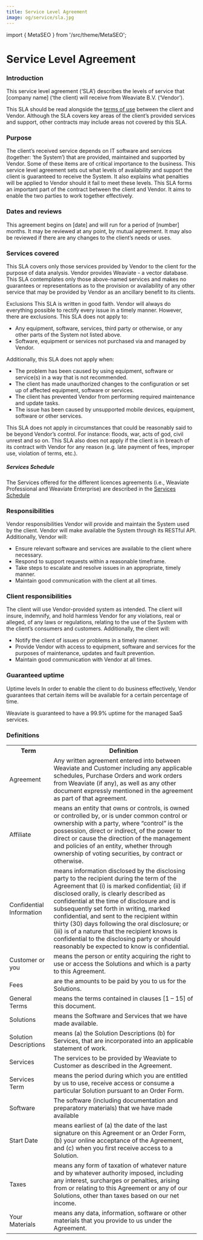 ```yaml
---
title: Service Level Agreement
image: og/service/sla.jpg
---
```

import { MetaSEO } from '/src/theme/MetaSEO';

<MetaSEO img="og/service/sla.jpg" />

# Service Level Agreement

### Introduction

This service level agreement (‘SLA’) describes the levels of service that [company name] (‘the client) will receive from Weaviate B.V. (‘Vendor’).

This SLA should be read alongside the [terms of use](/service/general-terms) between the client and Vendor. Although the SLA covers key areas of the client’s provided services and support, other contracts may include areas not covered by this SLA.

### Purpose

The client’s received service depends on IT software and services (together: ‘the System’) that are provided, maintained and supported by Vendor. Some of these items are of critical importance to the business. This service level agreement sets out what levels of availability and support the client is guaranteed to receive the System. It also explains what penalties will be applied to Vendor should it fail to meet these levels. This SLA forms an important part of the contract between the client and Vendor. It aims to enable the two parties to work together effectively.

### Dates and reviews

This agreement begins on [date] and will run for a period of [number] months. It may be reviewed at any point, by mutual agreement. It may also be reviewed if there are any changes to the client’s needs or uses.

### Services covered

This SLA covers only those services provided by Vendor to the client for the purpose of data analysis. Vendor provides Weaviate - a vector database. This SLA contemplates only those above-named services and makes no guarantees or representations as to the provision or availability of any other service that may be provided by Vendor as an ancillary benefit to its clients.

Exclusions
This SLA is written in good faith. Vendor will always do everything possible to rectify every issue in a timely manner. However, there are exclusions. This SLA does not apply to:

- Any equipment, software, services, third party or otherwise, or any other parts of the System not listed above.
- Software, equipment or services not purchased via and managed by Vendor.

Additionally, this SLA does not apply when:

- The problem has been caused by using equipment, software or service(s) in a way that is not recommended.
- The client has made unauthorized changes to the configuration or set up of affected equipment, software or services.
- The client has prevented Vendor from performing required maintenance and update tasks.
- The issue has been caused by unsupported mobile devices, equipment, software or other services.

This SLA does not apply in circumstances that could be reasonably said to be beyond Vendor’s control. For instance: floods, war, acts of god, civil unrest and so on. This SLA also does not apply if the client is in breach of its contract with Vendor for any reason (e.g. late payment of fees, improper use, violation of terms, etc.).

##### Services Schedule

The Services offered for the different licences agreements (i.e., Weaviate Professional and Weaviate Enterprise) are described in the <a href="/service/service-schedule">Services Schedule</a>

### Responsibilities

Vendor responsibilities Vendor will provide and maintain the System used by the client. Vendor will make available the System through its RESTful API. Additionally, Vendor will:

- Ensure relevant software and services are available to the client where necessary.
- Respond to support requests within a reasonable timeframe.
- Take steps to escalate and resolve issues in an appropriate, timely manner.
- Maintain good communication with the client at all times.

### Client responsibilities

The client will use Vendor-provided system as intended. The client will insure, indemnify, and hold harmless Vendor for any violations, real or alleged, of any laws or regulations, relating to the use of the System with the client’s consumers and customers. Additionally, the client will:

- Notify the client of issues or problems in a timely manner.
- Provide Vendor with access to equipment, software and services for the purposes of maintenance, updates and fault prevention.
- Maintain good communication with Vendor at all times.

### Guaranteed uptime

Uptime levels In order to enable the client to do business effectively, Vendor guarantees that certain items will be available for a certain percentage of time.

Weaviate is guaranteed to have a 99.9% uptime for the managed SaaS services.

### Definitions

<table>
    <tr>
        <th>Term</th>
        <th>Definition</th>
    </tr>
    <tr>
        <td>Agreement</td>
        <td>Any written agreement entered into between Weaviate and Customer including any applicable schedules,
            Purchase Orders and work orders from Weaviate (if any), as well as any other document expressly
            mentioned in the agreement as part of that agreement.</td>
    </tr>
    <tr>
        <td>Affiliate</td>
        <td>means an entity that owns or controls, is owned or controlled by, or is under common control or
            ownership with a party, where “control” is the possession, direct or indirect, of the power to
            direct or cause the direction of the management and policies of an entity, whether through ownership
            of voting securities, by contract or otherwise.</td>
    </tr>
    <tr>
        <td>Confidential Information</td>
        <td>means information disclosed by the disclosing party to the recipient during the term of the
            Agreement that (i) is marked confidential; (ii) if disclosed orally, is clearly described as
            confidential at the time of disclosure and is subsequently set forth in writing, marked
            confidential, and sent to the recipient within thirty (30) days following the oral disclosure; or
            (iii) is of a nature that the recipient knows is confidential to the disclosing party or should
            reasonably be expected to know is confidential.</td>
    </tr>
    <tr>
        <td>Customer or you</td>
        <td>means the person or entity acquiring the right to use or access the Solutions and which is a party
            to this Agreement.</td>
    </tr>
    <tr>
        <td>Fees</td>
        <td>are the amounts to be paid by you to us for the Solutions.</td>
    </tr>
    <tr>
        <td>General Terms</td>
        <td>means the terms contained in clauses [1 – 15] of this document.</td>
    </tr>
    <tr>
        <td>Solutions</td>
        <td>means the Software and Services that we have made available.</td>
    </tr>
    <tr>
        <td>Solution Descriptions</td>
        <td>means (a) the Solution Descriptions (b) for Services, that are incorporated into an applicable
            statement of work.</td>
    </tr>
    <tr>
        <td>Services</td>
        <td>The services to be provided by Weaviate to Customer as described in the Agreement.</td>
    </tr>
    <tr>
        <td>Services Term</td>
        <td>means the period during which you are entitled by us to use, receive access or consume a particular
            Solution pursuant to an Order Form.</td>
    </tr>
    <tr>
        <td>Software</td>
        <td>The software (including documentation and preparatory materials) that we have made available</td>
    </tr>
    <tr>
        <td>Start Date</td>
        <td>means earliest of (a) the date of the last signature on this Agreement or an Order Form, (b) your
            online acceptance of the Agreement, and (c) when you first receive access to a Solution.</td>
    </tr>
    <tr>
        <td>Taxes</td>
        <td>means any form of taxation of whatever nature and by whatever authority imposed, including any
            interest, surcharges or penalties, arising from or relating to this Agreement or any of our
            Solutions, other than taxes based on our net income.</td>
    </tr>
    <tr>
        <td>Your Materials</td>
        <td>means any data, information, software or other materials that you provide to us under the Agreement.
        </td>
    </tr>
</table>
